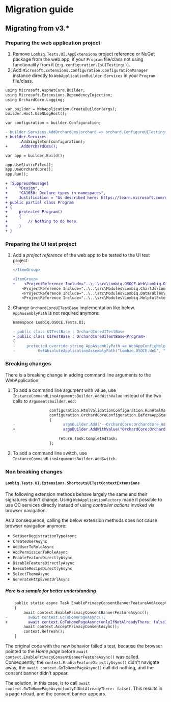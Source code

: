 # Migration guide

## Migrating from v3.*

### Preparing the web application project

1. Remove `Lombiq.Tests.UI.AppExtensions` project reference or NuGet package from the web app, if your `Program` file/class not using functionality from it (e.g. `configuration.IsUITesting()`).
2. Add `Microsoft.Extensions.Configuration.ConfigurationManager` instance directly to `WebApplicationBuilder.Services` in your `Program` file/class.

```diff
using Microsoft.AspNetCore.Builder;
using Microsoft.Extensions.DependencyInjection;
using OrchardCore.Logging;

var builder = WebApplication.CreateBuilder(args);
builder.Host.UseNLogHost();

var configuration = builder.Configuration;

- builder.Services.AddOrchardCms(orchard => orchard.ConfigureUITesting(configuration, enableShortcutsDuringUITesting: true));
+ builder.Services
      .AddSingleton(configuration);
+     .AddOrchardCms();

var app = builder.Build();

app.UseStaticFiles();
app.UseOrchardCore();
app.Run();

+ [SuppressMessage(
+     "Design",
+     "CA1050: Declare types in namespaces",
+     Justification = "As described here: https://learn.microsoft.com/en-us/aspnet/core/test/integration-tests.")]
+ public partial class Program
+ {
+     protected Program()
+     {
+         // Nothing to do here.
+     }
+ }
```

### Preparing the UI test project

1. Add a _project reference_ of the web app to be tested to the UI test project:

    ```diff
    </ItemGroup>

    <ItemGroup>
    +    <ProjectReference Include="..\..\src\Lombiq.OSOCE.Web\Lombiq.OSOCE.Web.csproj" />
        <ProjectReference Include="..\..\src\Modules\Lombiq.ChartJs\Lombiq.ChartJs.Tests.UI\Lombiq.ChartJs.Tests.UI.csproj" />
        <ProjectReference Include="..\..\src\Modules\Lombiq.DataTables\Lombiq.DataTables\Tests\Lombiq.DataTables.Tests.UI\Lombiq.DataTables.Tests.UI.csproj" />
        <ProjectReference Include="..\..\src\Modules\Lombiq.HelpfulExtensions\Lombiq.HelpfulExtensions.Tests.UI\Lombiq.HelpfulExtensions.Tests.UI.csproj" />
    ```

2. Change `OrchardCoreUITestBase` implementation like below. `AppAssemblyPath` is not required anymore:

    ```diff
    namespace Lombiq.OSOCE.Tests.UI;

    - public class UITestBase : OrchardCoreUITestBase
    + public class UITestBase : OrchardCoreUITestBase<Program>
    {
    -     protected override string AppAssemblyPath => WebAppConfigHelper
    -         .GetAbsoluteApplicationAssemblyPath("Lombiq.OSOCE.Web", "net6.0");
    ```

### Breaking changes

There is a breaking change in adding command line arguments to the WebApplication:

1. To add a command line argument with value, use `InstanceCommandLineArgumentsBuilder.AddWithValue` instead of the two calls to `ArgumentsBuilder.Add`:

    ```diff
                    configuration.HtmlValidationConfiguration.RunHtmlValidationAssertionOnAllPageChanges = false;
                    configuration.OrchardCoreConfiguration.BeforeAppStart += (_, argsBuilder) =>
                    {
    -                     argsBuilder.Add("--OrchardCore:OrchardCore_Admin:AdminUrlPrefix").Add("custom-admin");
    +                     argsBuilder.AddWithValue("OrchardCore:OrchardCore_Admin:AdminUrlPrefix", "custom-admin");

                        return Task.CompletedTask;
                    };
    ```

2. To add a command line switch, use `InstanceCommandLineArgumentsBuilder.AddSwitch`.

### Non breaking changes

#### `Lombiq.Tests.UI.Extensions.ShortcutsUITestContextExtensions`

The following extension methods behave largely the same and their signatures didn't change. Using `WebApplicationFactory` made it possible to use OC services directly instead of using _controller actions_ invoked via browser navigation.

As a consequence, calling the below extension methods does not cause browser navigation anymore:

- `SetUserRegistrationTypeAsync`
- `CreateUserAsync`
- `AddUserToRoleAsync`
- `AddPermissionToRoleAsync`
- `EnableFeatureDirectlyAsync`
- `DisableFeatureDirectlyAsync`
- `ExecuteRecipeDirectlyAsync`
- `SelectThemeAsync`
- `GenerateHttpEventUrlAsync`

##### Here is a sample for better understanding

```diff
    public static async Task EnablePrivacyConsentBannerFeatureAndAcceptPrivacyConsentAsync(this UITestContext context)
    {
        await context.EnablePrivacyConsentBannerFeatureAsync();
-         await context.GoToHomePageAsync();
+         await context.GoToHomePageAsync(onlyIfNotAlreadyThere: false);
        await context.AcceptPrivacyConsentAsync();
        context.Refresh();
    }
```

The original code with the new behavior failed a test, because the browser pointed to the _Home page_ before `await context.EnablePrivacyConsentBannerFeatureAsync()` was called. Consequently, the `context.EnableFeatureDirectlyAsync()` didn't navigate away, the `await context.GoToHomePageAsync()` call did nothing, and the consent banner didn't appear.

The solution, in this case, is to call `await context.GoToHomePageAsync(onlyIfNotAlreadyThere: false)`. This results in a page reload, and the consent banner appears.
